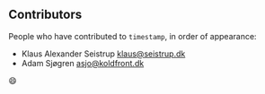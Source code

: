 ## Contributors

People who have contributed to `timestamp`, in order of appearance:

* Klaus Alexander Seistrup <klaus@seistrup.dk>
* Adam Sjøgren <asjo@koldfront.dk>

:smile:
